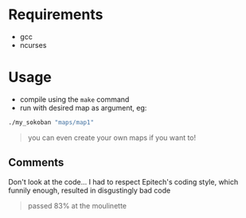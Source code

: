 # Requirements

- gcc
- ncurses

# Usage

- compile using the ```make``` command
- run with desired map as argument, eg:
```bash
./my_sokoban "maps/map1"
```
> you can even create your own maps if you want to!

## Comments

Don't look at the code... I had to respect Epitech's coding style, which funnily enough, resulted in disgustingly bad code
> passed 83% at the moulinette
